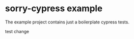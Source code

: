 # sorry-cypress example

The example project contains just a boilerplate cypress tests.

test change
